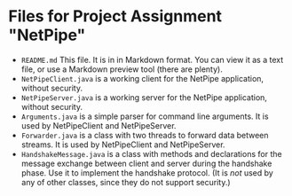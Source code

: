 # Files for Project Assignment "NetPipe"

- `README.md` This file. It is in in Markdown format. You can view it as a text file, or use a Markdown preview tool (there are plenty). 
- `NetPipeClient.java` is a working client for the NetPipe application, without security.
- `NetPipeServer.java` is a working server for the NetPipe application, without security.
- `Arguments.java` is a simple parser for command line arguments. It is used by NetPipeClient and NetPipeServer. 
- `Forwarder.java` is a class with two threads to forward data between streams. It is used by NetPipeClient and NetPipeServer.
- `HandshakeMessage.java` is a class with methods and declarations for the message exchange between client and server during the handshake phase. Use it to implement the handshake protocol. (It is *not* used by any of other classes, since they do not support security.)


